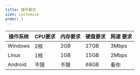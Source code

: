 ```yaml
---
title: 硬件要求
icon: customize
order: 1
---
```


| 操作系统 | CPU要求 | 内存要求 | 硬盘要求 | 网速 要求 |
| -------- | ------- | -------- | -------- | --------- |
| Windows  | 2核     | 2GB      | 27GB     | 3Mbps     |
| Linux    | 1核     | 1GB      | 15GB     | 2Mbps     |
| Android  | 不限    | 不限     | 68GB     | 看你      |
